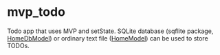 # mvp_todo

Todo app that uses MVP and setState. SQLite database (sqflite package,
[HomeDbModel](lib/models/home_db_model.dart)) or ordinary text
file ([HomeModel](lib/models/home_model.dart)) can be used to store TODOs.
